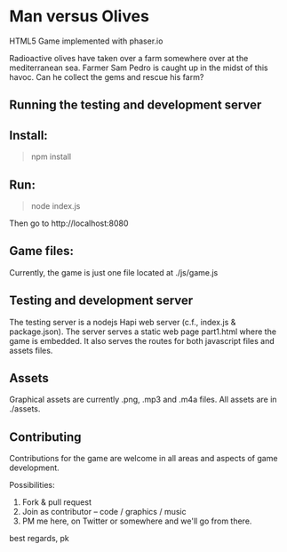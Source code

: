 # Man versus Olives
HTML5 Game implemented with phaser.io

Radioactive olives have taken over a farm somewhere over at the mediterranean sea. Farmer Sam Pedro is caught up in the midst of this havoc. Can he collect the gems and rescue his farm?

## Running the testing and development server
## Install:
> npm install

## Run:
> node index.js

Then go to http://localhost:8080

## Game files:

Currently, the game is just one file located at ./js/game.js

## Testing and development server

The testing server is a nodejs Hapi web server (c.f., index.js & package.json). The server serves a static web page part1.html where the game is embedded. It also serves the routes for both javascript files and assets files.

## Assets

Graphical assets are currently .png, .mp3 and .m4a files.
All assets are in ./assets.

## Contributing

Contributions for the game are welcome in all areas and aspects of game development.

Possibilities:

1) Fork & pull request
2) Join as contributor – code / graphics / music
3) PM me here, on Twitter or somewhere and we'll go from there.

best regards,
pk
